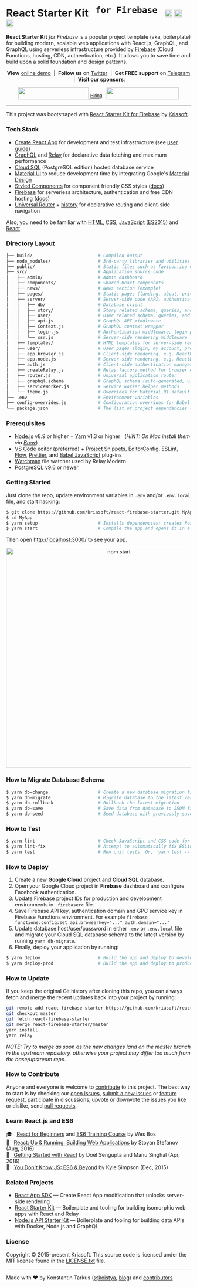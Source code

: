 # React Starter Kit &nbsp; <sup><samp>for Firebase</samp></sup> &nbsp; <a href="https://circleci.com/gh/kriasoft/react-firebase-starter"><img src="https://circleci.com/gh/kriasoft/react-firebase-starter.svg?style=svg" alt="Build Status" height="20" /></a> <a href="https://twitter.com/ReactStarter"><img src="https://img.shields.io/twitter/follow/ReactStarter.svg?style=social&label=Follow&maxAge=3600" alt="Twitter" height="20"></a> <a href="https://t.me/ReactStarter"><img src="https://img.shields.io/badge/chat-Telegram-green.svg?style=social&maxAge=3600" height="20"></a>

**React Starter Kit** _for Firebase_ is a popular project template (aka, boilerplate) for building
modern, scalable web applications with React.js, GraphQL, and GraphQL using serverless
infrastructure provided by <a href="https://firebase.google.com/">Firebase</a> (Cloud Functions,
hosting, CDN, authentication, etc.). It allows you to save time and build upon a solid foundation
and design patterns.

<p align="center"><strong>View</strong> <a href="https://firebase.reactstarter.com">online demo</a> &nbsp;|&nbsp; <strong>Follow us</strong> on <a href="https://twitter.com/ReactStarter">Twitter</a> &nbsp;|&nbsp; <strong>Get FREE support</strong> on <a href="https://t.me/ReactStarter">Telegram</a> &nbsp;|&nbsp; <strong>Visit our sponsors</strong>:</p>

<p align="center">
  <a href="https://rollbar.com/?utm_source=reactstartkit(github)&utm_medium=link&utm_campaign=reactstartkit(github)" target="_blank">
    <img src="https://koistya.github.io/files/rollbar-384x64.png" width="192" height="32">
  </a>
  <sup><a href="https://rollbar.com/jobs/?utm_source=reactstartkit(github)&utm_medium=link&utm_campaign=reactstartkit(github)">Hiring</a></sup> &nbsp;
  <a href="https://www.digitalocean.com/?refcode=eef302dbae9f&utm_source=github&utm_medium=oss_sponsorships&utm_campaign=opencollective" target="_blank">
    <img src="https://koistya.github.io/files/digital-ocean-393x64.png" width="196.5" height="32">
  </a>
</p>

---

This project was bootstraped with [React Starter Kit for Firebase][rfs] by [Kriasoft][kriasoft].

### Tech Stack

* [Create React App][cra] for development and test infrastructure (see [user guide][cradocs])
* [GraphQL][gqljs] and [Relay][relay] for declarative data fetching and maximum performance
* [Cloud SQL][cloudsql] (PostgreSQL edition) hosted database service
* [Material UI][mui] to reduce development time by integrating Google's [Material Design][material]
* [Styled Components][sc] for component friendly CSS styles ([docs][scdocs])
* [Firebase][firebase] for serverless architecture, authentication and free CDN hosting ([docs][fbdocs])
* [Universal Router][router] + [history][history] for declarative routing and client-side navigation

Also, you need to be familiar with [HTML][html], [CSS][css], [JavaScript][js] ([ES2015][es2015]) and [React](https://reactjs.org/docs/).

### Directory Layout

```bash
├── build/                         # Compiled output
├── node_modules/                  # 3rd-party libraries and utilities
├── public/                        # Static files such as favicon.ico etc.
├── src/                           # Application source code
│   ├── admin/                     # Admin dashboard
│   ├── components/                # Shared React components
│   ├── news/                      # News section (example)
│   ├── pages/                     # Static pages (landing, about, privacy, etc.)
│   ├── server/                    # Server-side code (API, authentication, etc.)
│   │   ├── db/                    # Database client
│   │   ├── story/                 # Story related schema, queries, and mutations
│   │   ├── user/                  # User related schema, queries, and mutations
│   │   ├── api.js                 # GraphQL API middleware
│   │   ├── Context.js             # GraphQL context wrapper
│   │   ├── login.js               # Authentication middleware, login pages
│   │   └── ssr.js                 # Server-side rendering middleware
│   ├── templates/                 # HTML templates for server-side rendering
│   ├── user/                      # User pages (login, my account, profile, etc)
│   ├── app.browser.js             # Client-side rendering, e.g. ReactDOM.render(<App />, container)
│   ├── app.node.js                # Server-side rendering, e.g. ReactDOMServer.renderToString(<App />)
│   ├── auth.js                    # Client-side authentication manager
│   ├── createRelay.js             # Relay factory method for browser envrironment
│   ├── router.js                  # Universal application router
│   ├── graphql.schema             # GraphQL schema (auto-generated, used by Relay)
│   ├── serviceWorker.js           # Service worker helper methods
│   └── theme.js                   # Overrides for Material UI default styles
├── .env                           # Environment variables
├── config-overrides.js            # Configuration overrides for Babel and Webpack
└── package.json                   # The list of project dependencies + NPM scripts
```

### Prerequisites

* [Node.js][nodejs] v8.9 or higher + [Yarn][yarn] v1.3 or higher &nbsp; (_HINT: On Mac install
  them via [Brew][brew]_)
* [VS Code][vc] editor (preferred) + [Project Snippets][vcsnippets], [EditorConfig][vceditconfig],
  [ESLint][vceslint], [Flow][vcflow], [Prettier][vcprettier], and [Babel JavaScript][vcjs] plug-ins
* [Watchman][watchman] file watcher used by Relay Modern
* [PostgreSQL][postgres] v9.6 or newer

### Getting Started

Just clone the repo, update environment variables in `.env` and/or `.env.local` file, and start
hacking:

```bash
$ git clone https://github.com/kriasoft/react-firebase-starter.git MyApp
$ cd MyApp
$ yarn setup                       # Installs dependencies; creates PostgreSQL database
$ yarn start                       # Compile the app and opens it in a browser with "live reload"
```

Then open [http://localhost:3000/](http://localhost:3000/) to see your app.<br>

<p align='center'><img src='https://camo.githubusercontent.com/506a5a0a33aebed2bf0d24d3999af7f582b31808/687474703a2f2f692e696d6775722e636f6d2f616d794e66434e2e706e67' width='600' alt='npm start'></p>

### How to Migrate Database Schema

```bash
$ yarn db-change                   # Create a new database migration file
$ yarn db-migrate                  # Migrate database to the latest version
$ yarn db-rollback                 # Rollback the latest migration
$ yarn db-save                     # Save data from database to JSON files
$ yarn db-seed                     # Seed database with previously saved data
```

### How to Test

```bash
$ yarn lint                        # Check JavaScript and CSS code for potential issues
$ yarn lint-fix                    # Attempt to automatically fix ESLint warnings
$ yarn test                        # Run unit tests. Or, `yarn test -- --watch`
```

### How to Deploy

1.  Create a new **Google Cloud** project and **Cloud SQL** database.
2.  Open your Google Cloud project in **Firebase** dashboard and configure Facebook authentication.
3.  Update Firebase project IDs for production and development environments in `.firebaserc` file.
4.  Save Firebase API key, authentication domain and GPC service key in Firebase Functions
    environment. For example `firebase functions:config:set api.browserkey="..." auth.domain="..."`
5.  Update database host/user/password in either `.env` or `.env.local` file and migrate your
    Cloud SQL database schema to the latest version by running `yarn db-migrate`.
6.  Finally, deploy your application by running:

```bash
$ yarn deploy                      # Build the app and deploy to development environment
$ yarn deploy-prod                 # Build the app and deploy to production
```

### How to Update

If you keep the original Git history after cloning this repo, you can always fetch and merge
the recent updates back into your project by running:

```bash
git remote add react-firebase-starter https://github.com/kriasoft/react-firebase-starter.git
git checkout master
git fetch react-firebase-starter
git merge react-firebase-starter/master
yarn install
yarn relay
```

_NOTE: Try to merge as soon as the new changes land on the master branch in the upstream repository,
otherwise your project may differ too much from the base/upstream repo._

### How to Contribute

Anyone and everyone is welcome to [contribute](CONTRIBUTING.md) to this project. The best way to
start is by checking our [open issues](https://github.com/kriasoft/react-firebase-starter/issues),
[submit a new issues](https://github.com/kriasoft/react-firebase-starter/issues/new?labels=bug) or
[feature request](https://github.com/kriasoft/react-firebase-starter/issues/new?labels=enhancement),
participate in discussions, upvote or downvote the issues you like or dislike, send [pull
requests](CONTRIBUTING.md#pull-requests).

### Learn React.js and ES6

:mortar_board: &nbsp; [React for Beginners](https://reactforbeginners.com/friend/konstantin) and [ES6 Training Course](https://es6.io/friend/konstantin) by Wes Bos<br>
:green_book: &nbsp; [React: Up & Running: Building Web Applications](http://amzn.to/2bBgqhl) by Stoyan Stefanov (Aug, 2016)<br>
:green_book: &nbsp; [Getting Started with React](http://amzn.to/2bmwP5V) by Doel Sengupta and Manu Singhal (Apr, 2016)<br>
:green_book: &nbsp; [You Don't Know JS: ES6 & Beyond](http://amzn.to/2bBfVnp) by Kyle Simpson (Dec, 2015)<br>

### Related Projects

* [React App SDK](https://github.com/kriasoft/react-app) — Create React App modification that
  unlocks server-side rendering
* [React Starter Kit](https://github.com/kriasoft/react-starter-kit) — Boilerplate and tooling for
  building isomorphic web apps with React and Relay
* [Node.js API Starter Kit](https://github.com/kriasoft/nodejs-api-starter) — Boilerplate and
  tooling for building data APIs with Docker, Node.js and GraphQL

### License

Copyright © 2015-present Kriasoft. This source code is licensed under the MIT license found in
the [LICENSE.txt](https://github.com/kriasoft/react-firebase-starter/blob/master/LICENSE.txt) file.

---

Made with ♥ by Konstantin Tarkus ([@koistya](https://twitter.com/koistya), [blog](https://medium.com/@tarkus))
and [contributors](https://github.com/kriasoft/react-firebase-starter/graphs/contributors)

[rfs]: https://github.com/kriasoft/react-firebase-starter
[kriasoft]: https://github.com/kriasoft
[telegram]: https://t.me/ReactStarter
[cra]: https://github.com/facebook/create-react-app
[cradocs]: https://github.com/facebook/create-react-app/blob/master/packages/react-scripts/template/README.md
[cloudsql]: https://cloud.google.com/sql/
[gqljs]: http://graphql.org/graphql-js/
[relay]: http://facebook.github.io/relay/
[mui]: https://material-ui-next.com/
[material]: https://material.io/
[html]: https://developer.mozilla.org/en-US/docs/Web/HTML
[css]: https://developer.mozilla.org/en-US/docs/Web/CSS
[js]: https://developer.mozilla.org/en-US/docs/Web/JavaScript
[es2015]: http://babeljs.io/learn-es2015/
[react]: https://facebook.github.io/react/
[relay]: https://facebook.github.io/relay/
[firebase]: https://firebase.google.com/
[fbdocs]: https://firebase.google.com/docs/web
[router]: https://github.com/kriasoft/universal-router
[history]: https://github.com/ReactTraining/history
[sc]: https://www.styled-components.com/
[scdocs]: https://www.styled-components.com/docs
[nodejs]: https://nodejs.org/
[yarn]: https://yarnpkg.com/
[brew]: https://brew.sh/
[wm]: https://facebook.github.io/watchman/
[relaycompiler]: http://facebook.github.io/relay/docs/relay-compiler.html
[vc]: https://code.visualstudio.com/
[vcsnippets]: https://marketplace.visualstudio.com/items?itemName=rebornix.project-snippets
[vceditconfig]: https://marketplace.visualstudio.com/items?itemName=EditorConfig.EditorConfig
[vceslint]: https://marketplace.visualstudio.com/items?itemName=dbaeumer.vscode-eslint
[vcflow]: https://marketplace.visualstudio.com/items?itemName=flowtype.flow-for-vscode
[vcprettier]: https://marketplace.visualstudio.com/items?itemName=esbenp.prettier-vscode
[vcjs]: https://marketplace.visualstudio.com/items?itemName=mgmcdermott.vscode-language-babel
[watchman]: https://github.com/facebook/watchman
[postgres]: https://www.postgresql.org/
